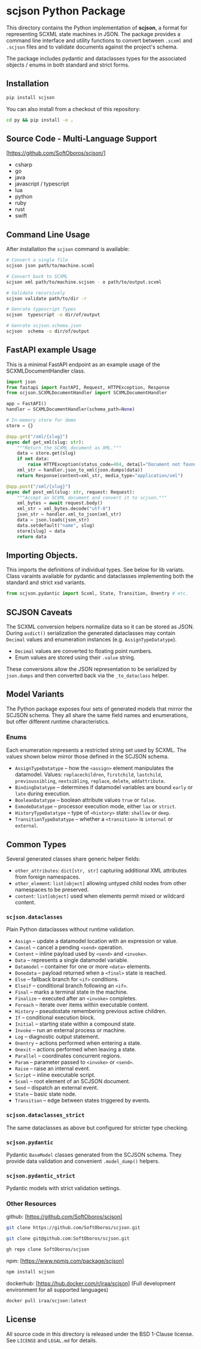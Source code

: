 # scjson Python Package

This directory contains the Python implementation of **scjson**, a format for representing SCXML state machines in JSON. The package provides a command line interface and utility functions to convert between `.scxml` and `.scjson` files and to validate documents against the project's schema.

The package includes pydantic and dataclasses types for the associated objects / enums in both standard and strict forms.

## Installation

```bash
pip install scjson
```

You can also install from a checkout of this repository:

```bash
cd py && pip install -e .
```

## Source Code - Multi-Language Support
[https://github.com/SoftOboros/scjson/]
- csharp
- go
- java
- javascript / typescript
- lua
- python
- ruby
- rust
- swift

## Command Line Usage

After installation the `scjson` command is available:

```bash
# Convert a single file
scjson json path/to/machine.scxml

# Convert back to SCXML
scjson xml path/to/machine.scjson - o path/to/output.scxml

# Validate recursively
scjson validate path/to/dir -r

# Genrate typescript Types
scjson  typescript -o dir/of/output

# Genrate scjson.schema.json
scjson  schema -o dir/of/output
```

## FastAPI example Usage
This is a minimal FastAPI endpoint as an example usage of the SCXMLDocumentHandler class.

```python
import json
from fastapi import FastAPI, Request, HTTPException, Response
from scjson.SCXMLDocumentHandler import SCXMLDocumentHandler

app = FastAPI()
handler = SCXMLDocumentHandler(schema_path=None)

# In-memory store for demo
store = {}

@app.get("/xml/{slug}")
async def get_xml(slug: str):
    """Return the SCXML document as XML."""
    data = store.get(slug)
    if not data:
        raise HTTPException(status_code=404, detail="Document not found")
    xml_str = handler.json_to_xml(json.dumps(data))
    return Response(content=xml_str, media_type="application/xml")

@app.post("/xml/{slug}")
async def post_xml(slug: str, request: Request):
    """Accept an SCXML document and convert it to scjson."""
    xml_bytes = await request.body()
    xml_str = xml_bytes.decode("utf-8")
    json_str = handler.xml_to_json(xml_str)
    data = json.loads(json_str)
    data.setdefault("name", slug)
    store[slug] = data
    return data
```

## Importing Objects.
This imports the definitions of individual types.  See below for lib variats.
Class varaints available for pydantic and dataclasses implementing both the
standard and strict xsd variants.

```python
from scjson.pydantic import Scxml, State, Transition, Onentry # etc.

```

## SCJSON Caveats

The SCXML conversion helpers normalize data so it can be stored as JSON.
During `asdict()` serialization the generated dataclasses may contain
`Decimal` values and enumeration instances (e.g. `AssignTypeDatatype`).

- `Decimal` values are converted to floating point numbers.
- Enum values are stored using their `.value` string.

These conversions allow the JSON representation to be serialized by
`json.dumps` and then converted back via the `_to_dataclass` helper.

## Model Variants

The Python package exposes four sets of generated models that mirror the
SCJSON schema. They all share the same field names and enumerations, but
offer different runtime characteristics.

### Enums

Each enumeration represents a restricted string set used by SCXML. The values
shown below mirror those defined in the SCJSON schema.

- `AssignTypeDatatype` – how the `<assign>` element manipulates the datamodel.
  Values: `replacechildren`, `firstchild`, `lastchild`, `previoussibling`,
  `nextsibling`, `replace`, `delete`, `addattribute`.
- `BindingDatatype` – determines if datamodel variables are bound `early` or
  `late` during execution.
- `BooleanDatatype` – boolean attribute values `true` or `false`.
- `ExmodeDatatype` – processor execution mode, either `lax` or `strict`.
- `HistoryTypeDatatype` – type of `<history>` state: `shallow` or `deep`.
- `TransitionTypeDatatype` – whether a `<transition>` is `internal` or
  `external`.

## Common Types

Several generated classes share generic helper fields:

- `other_attributes`: `dict[str, str]` capturing additional XML attributes from
  foreign namespaces.
- `other_element`: `list[object]` allowing untyped child nodes from other
  namespaces to be preserved.
- `content`: `list[object]` used when elements permit mixed or wildcard
  content.

### `scjson.dataclasses`

Plain Python dataclasses without runtime validation.

- `Assign` – update a datamodel location with an expression or value.
- `Cancel` – cancel a pending `<send>` operation.
- `Content` – inline payload used by `<send>` and `<invoke>`.
- `Data` – represents a single datamodel variable.
- `Datamodel` – container for one or more `<data>` elements.
- `Donedata` – payload returned when a `<final>` state is reached.
- `Else` – fallback branch for `<if>` conditions.
- `Elseif` – conditional branch following an `<if>`.
- `Final` – marks a terminal state in the machine.
- `Finalize` – executed after an `<invoke>` completes.
- `Foreach` – iterate over items within executable content.
- `History` – pseudostate remembering previous active children.
- `If` – conditional execution block.
- `Initial` – starting state within a compound state.
- `Invoke` – run an external process or machine.
- `Log` – diagnostic output statement.
- `Onentry` – actions performed when entering a state.
- `Onexit` – actions performed when leaving a state.
- `Parallel` – coordinates concurrent regions.
- `Param` – parameter passed to `<invoke>` or `<send>`.
- `Raise` – raise an internal event.
- `Script` – inline executable script.
- `Scxml` – root element of an SCJSON document.
- `Send` – dispatch an external event.
- `State` – basic state node.
- `Transition` – edge between states triggered by events.

### `scjson.dataclasses_strict`

The same dataclasses as above but configured for stricter type checking.

### `scjson.pydantic`

Pydantic `BaseModel` classes generated from the SCJSON schema. They provide
data validation and convenient `.model_dump()` helpers.

### `scjson.pydantic_strict`

Pydantic models with strict validation settings.

### Other Resources
github: [https://github.com/SoftOboros/scjson]
```bash
git clone https://github.com/SoftOboros/scjson.git

git clone git@github.com:SoftOboros/scjson.git

gh repo clone SoftOboros/scjson
```

npm: [https://www.npmjs.com/package/scjson]
```bash
npm install scjson
```

dockerhub: [https://hub.docker.com/r/iraa/scjson]
(Full development environment for all supported languages)
```bash
docker pull iraa/scjson:latest
```

## License

All source code in this directory is released under the BSD&nbsp;1-Clause license. See `LICENSE` and `LEGAL.md` for details.

